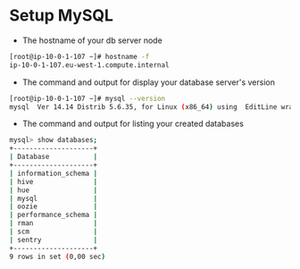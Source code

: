 # Setup MySQL

* The hostname of your db server node

```sh
[root@ip-10-0-1-107 ~]# hostname -f
ip-10-0-1-107.eu-west-1.compute.internal
```

* The command and output for display your database server's version

```sh
[root@ip-10-0-1-107 ~]# mysql --version
mysql  Ver 14.14 Distrib 5.6.35, for Linux (x86_64) using  EditLine wrapper
```

* The command and output for listing your created databases

```sh
mysql> show databases;
+--------------------+
| Database           |
+--------------------+
| information_schema |
| hive               |
| hue                |
| mysql              |
| oozie              |
| performance_schema |
| rman               |
| scm                |
| sentry             |
+--------------------+
9 rows in set (0,00 sec)
```